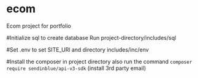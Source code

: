 # ecom
Ecom project for portfolio

#Initialize sql to create database
Run project-directory/includes/sql

#Set .env to set SITE_URl and directory
includes/inc/env

#Install the composer in project directory also run the command
`composer require sendinblue/api-v3-sdk` (install 3rd party email)
